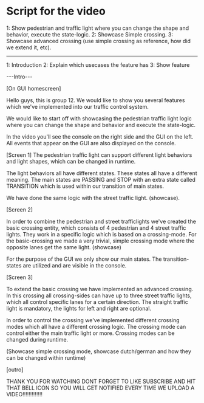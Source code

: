 # Script for the video

1: Show pedestrian and traffic light where you can change the shape and behavior, execute the state-logic.
2: Showcase Simple crossing.
3: Showcase advanced crossing (use simple crossing as reference, how did we extend it, etc).


---------
1: Introduction
2: Explain which usecases the feature has
3: Show feature

---Intro---

[On GUI homescreen]

Hello guys, this is group 12. We would like to show you several features which we've implemented into our traffic control system.

We would like to start off with showcasing the pedestrian traffic light logic where you can change the shape and behavior and execute the state-logic.

In the video you'll see the console on the right side and the GUI on the left. All events that appear on the GUI are also displayed on the console.

[Screen 1]
The pedestrian traffic light can support different light behaviors and light shapes, which can be changed in runtime.

The light behaviors all have different states. These states all have a different meaning. The main states are PASSING and STOP with an extra state called TRANSITION which is used within our transition of main states.

We have done the same logic with the street traffic light. (showcase).

[Screen 2]

In order to combine the pedestrian and street trafficlights we've created the basic crossing entity, which consists of 4 pedestrian and 4 street traffic lights. They work in a specific logic which is based on a crossing-mode. For the basic-crossing we made a very trivial, simple crossing mode where the opposite lanes get the same light. (showcase)

For the purpose of the GUI we only show our main states. The transition-states are utilized and are visible in the console.

[Screen 3]

To extend the basic crossing we have implemented an advanced crossing. In this crossing all crossing-sides can have up to three street traffic lights, which all control specific lanes for a certain direction. The straight traffic light is mandatory, the lights for left and right are optional.

In order to control the crossing we've implemented different crossing modes which all have a different crossing logic. The crossing mode can control either the main traffic light or more. Crossing modes can be changed during runtime.

(Showcase simple crossing mode, showcase dutch/german and how they can be changed within runtime)


[outro]

THANK YOU FOR WATCHING DONT FORGET TO LIKE SUBSCRIBE AND HIT THAT BELL ICON SO YOU WILL GET NOTIFIED EVERY TIME WE UPLOAD A VIDEO!!!!!!!!!!!!!
